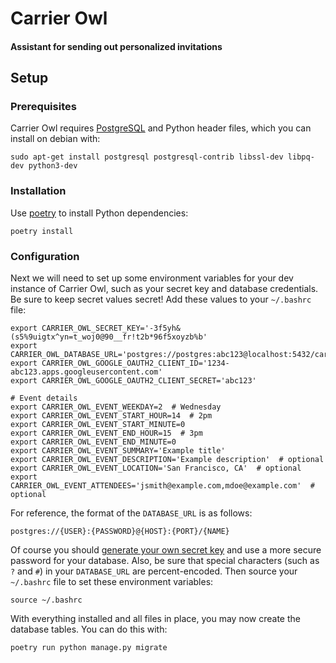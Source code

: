 # Carrier Owl
#### Assistant for sending out personalized invitations

## Setup

### Prerequisites

Carrier Owl requires [PostgreSQL](http://www.postgresql.org/) and Python header files, which you can install on debian with:

    sudo apt-get install postgresql postgresql-contrib libssl-dev libpq-dev python3-dev

### Installation

Use [poetry](https://github.com/sdispater/poetry) to install Python dependencies:

    poetry install

### Configuration

Next we will need to set up some environment variables for your dev instance of Carrier Owl, such as your secret key and database credentials. Be sure to keep secret values secret! Add these values to your `~/.bashrc` file:

    export CARRIER_OWL_SECRET_KEY='-3f5yh&(s5%9uigtx^yn=t_woj0@90__fr!t2b*96f5xoyzb%b'
    export CARRIER_OWL_DATABASE_URL='postgres://postgres:abc123@localhost:5432/carrier_owl'
    export CARRIER_OWL_GOOGLE_OAUTH2_CLIENT_ID='1234-abc123.apps.googleusercontent.com'
    export CARRIER_OWL_GOOGLE_OAUTH2_CLIENT_SECRET='abc123'

    # Event details
    export CARRIER_OWL_EVENT_WEEKDAY=2  # Wednesday
    export CARRIER_OWL_EVENT_START_HOUR=14  # 2pm
    export CARRIER_OWL_EVENT_START_MINUTE=0
    export CARRIER_OWL_EVENT_END_HOUR=15  # 3pm
    export CARRIER_OWL_EVENT_END_MINUTE=0
    export CARRIER_OWL_EVENT_SUMMARY='Example title'
    export CARRIER_OWL_EVENT_DESCRIPTION='Example description'  # optional
    export CARRIER_OWL_EVENT_LOCATION='San Francisco, CA'  # optional
    export CARRIER_OWL_EVENT_ATTENDEES='jsmith@example.com,mdoe@example.com'  # optional

For reference, the format of the `DATABASE_URL` is as follows:

    postgres://{USER}:{PASSWORD}@{HOST}:{PORT}/{NAME}

Of course you should [generate your own secret key](http://stackoverflow.com/a/16630719) and use a more secure password for your database. Also, be sure that special characters (such as `?` and `#`) in your `DATABASE_URL` are percent-encoded. Then source your `~/.bashrc` file to set these environment variables:

    source ~/.bashrc

With everything installed and all files in place, you may now create the database tables. You can do this with:

    poetry run python manage.py migrate
